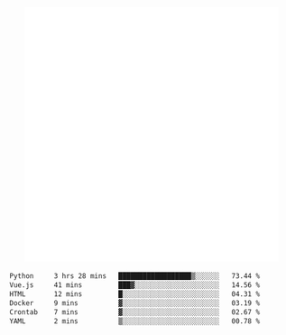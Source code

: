 <div align="center">
    <a href="https://konst.fish">
        <img src="https://raw.githubusercontent.com/konstfish/konstfish/master/fish.svg" alt="Logo" width="450"/>
    </a>
</div>

<!--START_SECTION:waka-->

```text
Python     3 hrs 28 mins   ██████████████████▒░░░░░░   73.44 %
Vue.js     41 mins         ███▓░░░░░░░░░░░░░░░░░░░░░   14.56 %
HTML       12 mins         █░░░░░░░░░░░░░░░░░░░░░░░░   04.31 %
Docker     9 mins          ▓░░░░░░░░░░░░░░░░░░░░░░░░   03.19 %
Crontab    7 mins          ▓░░░░░░░░░░░░░░░░░░░░░░░░   02.67 %
YAML       2 mins          ▒░░░░░░░░░░░░░░░░░░░░░░░░   00.78 %
```

<!--END_SECTION:waka-->
